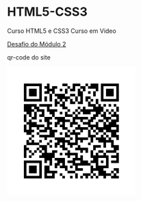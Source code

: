 # HTML5-CSS3
 Curso HTML5 e CSS3 Curso em Video

 <a href="https://gustavomarianelli.github.io/HTML5-CSS3/Exercicios/Modulo02/desafio10/"> Desafio do Módulo 2 </a>

<p>qr-code do site</p>
 <picture>
    <img src="./Exercicios/Modulo02/desafio10/qr-code/frame.png" alt="qr code da página">
 </picture>
 


